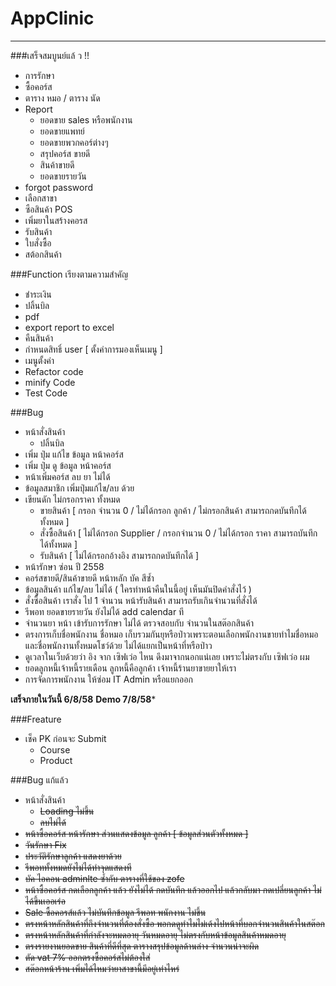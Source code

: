 # AppClinic
----------------------
###เสร็จสมบูนย์แล้ ว !!
- การรักษา
- ซื้อคอร์ส
- ตาราง หมอ / ตาราง นัด
- Report
    - ยอดขาย sales หรือพนักงาน
    - ยอดขายแพทย์
    - ยอดขายพวกคอร์ต่างๆ
    - สรุปคอร์ส ขายดี
    - สินค้าขายดี
    - ยอดขายรายวัน
- forgot password
- เลือกสาขา
- ซือสินค้า POS
- เพิ่มยาในสร้างคอรส
- รับสินค้า
- ใบสั่งซื้อ
- สต้อกสินค้า

###Function เรียงตามความสำคัญ
- ชำระเงิน
- ปลิ้นบิล
- pdf
- export report to excel
- คืนสินค้า
- กำหนดสิทธิ์ user [ ตั้งค่าการมองเห็นเมนู ]
- เมนูตั้งค่า
- Refactor code
- minify Code
- Test Code

###Bug
+ หน้าสั่งสินค้า
    + ปลิ้นบิล
+ เพิ่ม ปุ่ม แก้ไข ข้อมูล หน้าคอร์ส
+ เพิ่ม ปุ่ม ดู ข้อมูล หน้าคอร์ส
+ หน้าเพิ่มคอร์ส ลบ ยา ไม่ได้
+ ข้อมูลสมาชิก เพิ่มปุ่มแก้ไข/ลบ ด้วย
+ เขียนดัก ไม่กรอกราคา ทั้งหมด
    + ขายสินค้า [ กรอก จำนวน 0 / ไม่ได้กรอก ลูกค้า / ไม่กรอกสินค้า สามารถกดบันทึกได้ทั้งหมด ]
    + สั่งซื้อสินค้า [ ไม่ได้กรอก Supplier / กรอกจำนวน 0 / ไม่ได้กรอก ราคา สามารถบันทึกได้ทั้งหมด ]
    + รับสินค้า [ ไม่ได้กรอกอ้างอิง สามารถกดบันทึกได้ ]
+ หน้ารักษา ซ่อน ปี 2558
+ คอร์สขายดี/สินค้าขายดี หน้าหลัก บัค สีซ้ำ
+ ข้อมูลสินค้า แก้ไข/ลบ ไม่ได้ ( ใครทำหน้าคืนในนี้อยู่ เห็นมันปิดคำสั่งไว้ )
+ สั่งซื้อสินค้า เราสั่ง ไป 1 จำนวน หน้ารับสินค้า สามารถรับเกินจำนวนที่สั่งได้
+ รีพอท ยอดขายรายวัน ยังไม่ได้ add calendar ที
+ จำนวนยา หน้า เข้ารับการรักษา ไม่ได้ ตรวจสอบกับ จำนวนในสต๊อกสินค้า
+ ตรงการเก็บชื่อพนักงาน ชื่อหมอ เก็บรวมกันยุหรือป่าวเพราะตอนเลือกพนักงานขายทำไมชื่อหมอและชื่อพนักงานทั้งหมดโชว์ด้วย ไม่ได้แยกเป็นหน้าที่หรือป่าว
+ ดูเวลาในเว็บด้วยว่า อิง จาก เซิฟเว่อ ไหน ดึงมาจากนอกแน่เลย เพราะไม่ตรงกับ เซิฟเว่อ ผม
+ ยอดลูกหนี้เจ้าหนี้รายเดือน ลูกหนี้คือลูกค้า เจ้าหนี้ร้านยาขายยาให้เรา
+ การจัดการพนักงาน ให้ซ่อม IT Admin หรือแยกออก

****เสร็จภายในวันนี้ 6/8/58****
****Demo 7/8/58*****

###Freature
+ เช็ค PK ก่อนจะ Submit
    - Course
    - Product

###Bug แก้แล้ว
+ หน้าสั่งสินค้า
    + ~~Loading ไม่ขึ้น~~
     + ~~ลบไม่ได้~~
+ ~~หน้าซื้อคอร์ส หน้ารักษา ส่วนแสดงข้อมูล ลูกค้า [ ข้อมูลส่วนตัวทั้งหมด ]~~
+ ~~วันรักษา Fix~~
+ ~~ประวัติรักษาลูกค้า แสดงยาด้วย~~
+ ~~รีพอททั้งหมดยังไม่ได้ทำจุดแสดงที~~
+ ~~บัค ไอคอน adminlte ซ้ำกับ ตารางที่ใช้ของ zofe~~
+ ~~หน้าซื้อคอร์ส กดเลือกลูกค้า แล้ว ยังไม่ได้ กดบันทึก แล้วออกไป แล้วกลับมา กดเปลี่ยนลูกค้า ไม่ได้ขึ้นเออเร่อ~~
+ ~~Sale ซื้อคอรส์แล้ว ไม่บันทึกข้อมูล รีพอท พนักงาน ไม่ขึ้น~~
+ ~~ตรงหน้าหลักสินค้าที่ถึงจำนวนที่ต้องสั่งซื้อ พอกดดูทำไมไม่เด้งไปหน้าที่บอกจำนวนสินค้าในสต๊อก~~
+ ~~ตรงหน้าหลักสินค้าที่กำลังจะหมดอายุ วันหมดอายุ ไม่ตรงกับหน้าข้อมูลสินค้าหมดอายุ~~
+ ~~ตรงรายงานยอดขาย สินค้าที่ดีที่สุด ตารางสรุปข้อมูลด้านล่าง จำนวนน่าจะผิด~~
+ ~~ตัด vat 7% ออกตรงซื้อคอร์สไม่ต้องใส่~~
+ ~~สต๊อกหน้าร้าน เพิ่มได้ไหมว่ายาสาขานี้มีอยู่เท่าไหร่~~